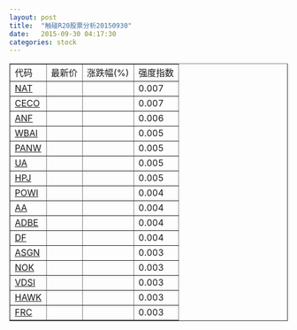 ```yaml
---
layout: post
title:  "触碰R20股票分析20150930"
date:   2015-09-30 04:17:30
categories: stock
---
```

<script type="text/javascript">
var stockList = []
stockList.push('gb_nat');
stockList.push('gb_ceco');
stockList.push('gb_anf');
stockList.push('gb_wbai');
stockList.push('gb_panw');
stockList.push('gb_ua');
stockList.push('gb_hpj');
stockList.push('gb_powi');
stockList.push('gb_aa');
stockList.push('gb_adbe');
stockList.push('gb_df');
stockList.push('gb_asgn');
stockList.push('gb_nok');
stockList.push('gb_vdsi');
stockList.push('gb_hawk');
stockList.push('gb_frc');
</script>

<table border="1">
 <tr>
 <td>代码</td>
  <td>最新价</td>
  <td>涨跌幅(%)</td>
 <td>强度指数</td>
</tr>
  <tr id="nat"><td><a href="http://stock.finance.sina.com.cn/usstock/quotes/NAT.html" target="_blank">NAT</a></td><td></td><td></td><td>0.007</td></tr>
  <tr id="ceco"><td><a href="http://stock.finance.sina.com.cn/usstock/quotes/CECO.html" target="_blank">CECO</a></td><td></td><td></td><td>0.007</td></tr>
  <tr id="anf"><td><a href="http://stock.finance.sina.com.cn/usstock/quotes/ANF.html" target="_blank">ANF</a></td><td></td><td></td><td>0.006</td></tr>
  <tr id="wbai"><td><a href="http://stock.finance.sina.com.cn/usstock/quotes/WBAI.html" target="_blank">WBAI</a></td><td></td><td></td><td>0.005</td></tr>
  <tr id="panw"><td><a href="http://stock.finance.sina.com.cn/usstock/quotes/PANW.html" target="_blank">PANW</a></td><td></td><td></td><td>0.005</td></tr>
  <tr id="ua"><td><a href="http://stock.finance.sina.com.cn/usstock/quotes/UA.html" target="_blank">UA</a></td><td></td><td></td><td>0.005</td></tr>
  <tr id="hpj"><td><a href="http://stock.finance.sina.com.cn/usstock/quotes/HPJ.html" target="_blank">HPJ</a></td><td></td><td></td><td>0.005</td></tr>
  <tr id="powi"><td><a href="http://stock.finance.sina.com.cn/usstock/quotes/POWI.html" target="_blank">POWI</a></td><td></td><td></td><td>0.004</td></tr>
  <tr id="aa"><td><a href="http://stock.finance.sina.com.cn/usstock/quotes/AA.html" target="_blank">AA</a></td><td></td><td></td><td>0.004</td></tr>
  <tr id="adbe"><td><a href="http://stock.finance.sina.com.cn/usstock/quotes/ADBE.html" target="_blank">ADBE</a></td><td></td><td></td><td>0.004</td></tr>
  <tr id="df"><td><a href="http://stock.finance.sina.com.cn/usstock/quotes/DF.html" target="_blank">DF</a></td><td></td><td></td><td>0.004</td></tr>
  <tr id="asgn"><td><a href="http://stock.finance.sina.com.cn/usstock/quotes/ASGN.html" target="_blank">ASGN</a></td><td></td><td></td><td>0.003</td></tr>
  <tr id="nok"><td><a href="http://stock.finance.sina.com.cn/usstock/quotes/NOK.html" target="_blank">NOK</a></td><td></td><td></td><td>0.003</td></tr>
  <tr id="vdsi"><td><a href="http://stock.finance.sina.com.cn/usstock/quotes/VDSI.html" target="_blank">VDSI</a></td><td></td><td></td><td>0.003</td></tr>
  <tr id="hawk"><td><a href="http://stock.finance.sina.com.cn/usstock/quotes/HAWK.html" target="_blank">HAWK</a></td><td></td><td></td><td>0.003</td></tr>
  <tr id="frc"><td><a href="http://stock.finance.sina.com.cn/usstock/quotes/FRC.html" target="_blank">FRC</a></td><td></td><td></td><td>0.003</td></tr>
</table>
